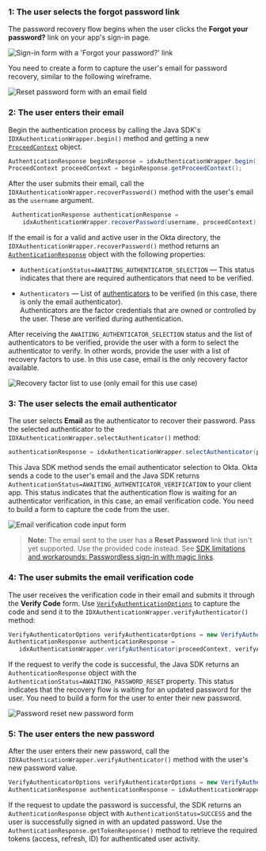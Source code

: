 ### 1: The user selects the forgot password link

The password recovery flow begins when the user clicks the **Forgot your password?** link on your app's sign-in page.

<div class="half wireframe-border">

![Sign-in form with a 'Forgot your password?' link](/img/oie-embedded-sdk/wireframes/pwd-optional-sign-up-link-sign-in-page-g2r2.png)

</div>

<!--

Source image:

https://www.figma.com/file/YH5Zhzp66kGCglrXQUag2E/%F0%9F%8C%9F-Updated-Diagrams-for-Dev-Docs?node-id=2393%3A2128#233281241

Group 2, row 2

-->

You need to create a form to capture the user's email for password recovery, similar to the following wireframe.

<div class="half wireframe-border">

![Reset password form with an email field](/img/oie-embedded-sdk/wireframes/reset-password-form-enter-email-g2r3.png)

</div>

<!--

Source image:

https://www.figma.com/file/YH5Zhzp66kGCglrXQUag2E/%F0%9F%8C%9F-Updated-Diagrams-for-Dev-Docs?node-id=2393%3A2128#233281241

Group 2, row 3

-->

### 2: The user enters their email

Begin the authentication process by calling the Java SDK's `IDXAuthenticationWrapper.begin()` method and getting a new [`ProceedContext`](https://github.com/okta/okta-idx-java/blob/master/api/src/main/java/com/okta/idx/sdk/api/client/ProceedContext.java) object.

```java
AuthenticationResponse beginResponse = idxAuthenticationWrapper.begin();
ProceedContext proceedContext = beginResponse.getProceedContext();
```

After the user submits their email, call the `IDXAuthenticationWrapper.recoverPassword()` method with the user's email as the `username` argument.

```java
 AuthenticationResponse authenticationResponse =
    idxAuthenticationWrapper.recoverPassword(username, proceedContext);
```

If the email is for a valid and active user in the Okta directory, the `IDXAuthenticationWrapper.recoverPassword()` method returns an [`AuthenticationResponse`](https://github.com/okta/okta-idx-java/blob/master/api/src/main/java/com/okta/idx/sdk/api/response/AuthenticationResponse.java) object with the following properties:

* `AuthenticationStatus=AWAITING_AUTHENTICATOR_SELECTION` &mdash; This status indicates that there are required authenticators that need to be verified.

* `Authenticators` &mdash; List of [authenticators](https://github.com/okta/okta-idx-java/blob/master/api/src/main/java/com/okta/idx/sdk/api/client/Authenticator.java) to be verified (in this case, there is only the email authenticator). <br>
    Authenticators are the factor credentials that are owned or controlled by the user. These are verified during authentication.

After receiving the `AWAITING_AUTHENTICATOR_SELECTION` status and the list of authenticators to be verified, provide the user with a form to select the authenticator to verify. In other words, provide the user with a list of recovery factors to use. In this use case, email is the only recovery factor available.

<div class="half wireframe-border">

![Recovery factor list to use (only email for this use case)](/img/oie-embedded-sdk/wireframes/choose-authenticator-email-form-g2r4.png)

</div>

<!--

Source image:

https://www.figma.com/file/YH5Zhzp66kGCglrXQUag2E/%F0%9F%8C%9F-Updated-Diagrams-for-Dev-Docs?node-id=2393%3A2128#233281241

Group 2, row 4

-->

### 3: The user selects the email authenticator

The user selects **Email** as the authenticator to recover their password. Pass the selected authenticator to the `IDXAuthenticationWrapper.selectAuthenticator()` method:

```java
authenticationResponse = idxAuthenticationWrapper.selectAuthenticator(proceedContext, authenticator);
```

This Java SDK method sends the email authenticator selection to Okta. Okta sends a code to the user's email and the Java SDK returns `AuthenticationStatus=AWAITING_AUTHENTICATOR_VERIFICATION` to your client app. This status indicates that the authentication flow is waiting for an authenticator verification, in this case, an email verification code. You need to build a form to capture the code from the user.

<div class="half wireframe-border">

![Email verification code input form](/img/oie-embedded-sdk/wireframes/enter-verification-code-form-g2r5.png)

</div>

<!--

Source image:

https://www.figma.com/file/YH5Zhzp66kGCglrXQUag2E/%F0%9F%8C%9F-Updated-Diagrams-for-Dev-Docs?node-id=2393%3A2128#233281241

Group 2, row 5

-->

> **Note:** The email sent to the user has a **Reset Password** link that isn't yet supported. Use the provided code instead. See [SDK limitations and workarounds: Passwordless sign-in with magic links](/docs/guides/oie-embedded-sdk-limitations/main/#passwordless-sign-in-with-magic-links).

### 4: The user submits the email verification code

The user receives the verification code in their email and submits it through the **Verify Code** form. Use [`VerifyAuthenticationOptions`](https://github.com/okta/okta-idx-java/blob/master/api/src/main/java/com/okta/idx/sdk/api/model/VerifyAuthenticatorOptions.java) to capture the code and send it to the `IDXAuthenticationWrapper.verifyAuthenticator()` method:

```java
VerifyAuthenticatorOptions verifyAuthenticatorOptions = new VerifyAuthenticatorOptions(code);
AuthenticationResponse authenticationResponse =
   idxAuthenticationWrapper.verifyAuthenticator(proceedContext, verifyAuthenticatorOptions);
```

If the request to verify the code is successful, the Java SDK returns an `AuthenticationResponse` object with the `AuthenticationStatus=AWAITING_PASSWORD_RESET` property. This status indicates that the recovery flow is waiting for an updated password for the user. You need to build a form for the user to enter their new password.

<div class="half wireframe-border">

![Password reset new password form](/img/oie-embedded-sdk/wireframes/reset-password-form-choose-new-password-g2r6.png)

</div>

<!--

Source image:

https://www.figma.com/file/YH5Zhzp66kGCglrXQUag2E/%F0%9F%8C%9F-Updated-Diagrams-for-Dev-Docs?node-id=2393%3A2128#233281241

Group 2, row 6

-->

### 5: The user enters the new password

After the user enters their new password, call the `IDXAuthenticationWrapper.verifyAuthenticator()` method with the user's new password value.

```java
VerifyAuthenticatorOptions verifyAuthenticatorOptions = new VerifyAuthenticatorOptions(newPassword);
AuthenticationResponse authenticationResponse = idxAuthenticationWrapper.verifyAuthenticator(proceedContext, verifyAuthenticatorOptions);
```

If the request to update the password is successful, the SDK returns an `AuthenticationResponse` object with `AuthenticationStatus=SUCCESS` and the user is successfully signed in with an updated password. Use the `AuthenticationResponse.getTokenResponse()` method to retrieve the required tokens (access, refresh, ID) for authenticated user activity.
